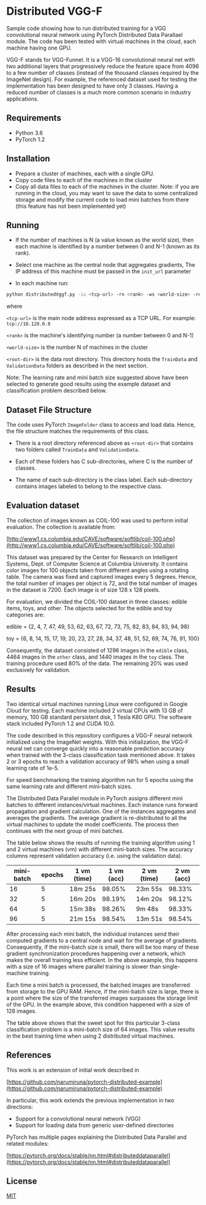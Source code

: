 # Distributed VGG-F

Sample code showing how to run distributed training for a
VGG convolutional neural network using PyTorch Distributed
Data Parallael module. The code has been tested with 
virtual machines in the cloud, each machine having one GPU. 

VGG-F stands for VGG-Funnel. It is a VGG-16 convolutional neural net 
with two additional layers that progressively reduce the 
feature space 
from 4096 to a few number of classes (instead of 
the thousand classes required by the ImageNet design). 
For example, the referenced dataset used for testing 
the implementation has been designed to have only 3 classes. 
Having a reduced
number of classes is a much more common scenario in 
industry applications.

## Requirements

- Python 3.6
- PyTorch 1.2

## Installation

- Prepare a cluster of machines, each with a single GPU. 
- Copy code files to each of the machines in the cluster
- Copy all data files to each of the machines in the cluster. 
Note: if you are running in the cloud, you may want to save the data
to some centralized storage and modify the current 
code to load mini batches 
from there (this feature has not been implemented yet)

## Running

- If the number of machines is N (a value known as the world size), then 
each machine is identified by a number between 0 and N-1 (known as 
its rank). 

- Select one machine as the central node that aggregates gradients, The IP address of 
this machine must be passed in the `init_url` parameter

- In each machine run:

```bash
python distributedVggf.py -iu <tcp-url> -rn <rank> -ws <world-size> -rd <root-dir> -ep 5 -lr 0.00001 -mb 64
```

where 

`<tcp-url>` is the main node address expressed as a TCP URL. For example: 
`tcp://10.128.0.8`

`<rank>` is the machine's identifying number (a number between 0 and N-1)

`<world-size>` is the number N of machines in the cluster

`<root-dir>` is the data root directory. This directory hosts the  `TrainData` and 
`ValidationData` folders as described in the next section. 

Note: The learning rate and mini batch size suggested above have been 
selected to generate good results using the example dataset and classification 
problem described below. 

## Dataset File Structure

The code uses PyTorch `ImageFolder` class to access and load data. 
Hence, the file structure matches the requirements of this class. 

- There is a root directory referenced above as `<root-dir>` 
that contains two folders called 
`TrainData`  and `ValidationData`.

- Each of these folders has C sub-directories, where C is the number 
of classes. 

- The name of each sub-directory is the class label. Each 
sub-directory contains images labeled to belong to the 
respective class.

## Evaluation dataset

The collection of images known as COIL-100 was used to perform initial 
evaluation. The collection is available from:

[http://www1.cs.columbia.edu/CAVE/software/softlib/coil-100.php](http://www1.cs.columbia.edu/CAVE/software/softlib/coil-100.php)

This dataset was prepared by the Center for Research on Intelligent Systems, Dept. 
of Computer Science at Columbia University. It contains 
color images for 100 objects taken from different angles using a rotating 
table. The camera was fixed and captured images every 5 degrees. Hence, 
the total number of images per object is 72, and the total number of 
images in the dataset is 7200. Each image is of size 128 x 128 pixels. 

For evaluation, we divided the COIL-100 dataset in three classes: edible items, 
toys, and other. The objects selected for the edible and toy categories are:

edible = {2, 4, 7, 47, 49, 53, 62, 63, 67, 72, 73, 75, 82, 83, 84, 93, 94, 98}

toy = {6, 8, 14, 15, 17, 19, 20, 23, 27, 28, 34, 37, 48, 51, 52, 69, 74, 76, 
91, 100}

Consequently, the dataset consisted of 1296 images in the `edible` class, 4464 
images in the `other` class, and 1440 images in the `toy` class. The training 
procedure used 80% of the data. The remaining 20% was used exclusively for validation. 

## Results

Two identical virtual machines running Linux were configured in Google Cloud for testing. Each 
machine included 2 virtual CPUs with 13 GB of memory, 100 GB standard persistent 
disk, 1 Tesla K80 GPU. The software stack included PyTorch 1.2 and CUDA 10.0.

The code described in this repository configures a VGG-F neural network initialized 
using the ImageNet weights. With this initialization, the VGG-F neural net can 
converge quickly into a reasonable prediction accuracy when trained with the 
3-class classification task mentioned above. It takes 2 or 3 epochs to reach 
a validation accuracy of 98% when using a small learning rate of 1e-5. 

For speed benchmarking the training algorithm run for 5 epochs using the same 
learning rate and different mini-batch sizes. 

The Distributed Data Parallel 
module in PyTorch assigns different mini batches to different instances/virtual machines. Each 
instance runs forward propagation and gradient calculation. One of the instances 
aggregates and averages the gradients. The average gradient is re-distributed 
to all the virtual machines to update the model coefficients. The process then 
continues with the next group of mini batches. 

The table below shows the results of running the training algorithm using 1 and 
2 virtual machines (vm) with different mini-batch sizes. The accuracy columns 
represent validation accuracy (i.e. using the validation data).

| mini-batch | epochs | 1 vm (time) | 1 vm (acc) | 2 vm (time) | 2 vm (acc) |
| --- | --- | --- | --- | --- | --- |
| 16 | 5 | 18m 25s | 98.05% | 23m 55s | 98.33% |
| 32 | 5 | 16m 20s | 98.19% | 14m 20s | 98.12% |
| 64 | 5 | 15m 38s | 98.26% | 9m 48s  | 98.33% |
| 96 | 5 | 21m 15s | 98.54% | 13m 51s | 98.54% |

After processing each mini batch, the individual instances send their computed 
 gradients to a central node and wait for the average of gradients. Consequently, if 
the mini-batch size is small, there will be too many of these gradient synchronization 
procedures happening over a network, which makes the overall training less 
efficient. In the above example, this happens with a size of 16 images where 
parallel training is slower than single-machine training. 

Each time a mini batch is processed, the batched images are transferred 
from storage to the GPU RAM. Hence, if the mini-batch size is large, there is a 
point where the size of the transferred images surpasses the storage limit of the 
GPU. In the example above, this condition happened with a size of 128 images.

The table above shows that the sweet spot for this particular 3-class classification 
problem is a mini-batch size of 64 images. This value results in the best 
training time when using 2 distributed virtual machines. 


## References

This work is an extension of initial work described in

[https://github.com/narumiruna/pytorch-distributed-example](https://github.com/narumiruna/pytorch-distributed-example)

In particular, this work extends the previous implementation in two directions: 
- Support for a convolutional neural network (VGG)
- Support for loading data from generic user-defined directories

PyTorch has multiple pages explaining the Distributed Data Parallel 
and related modules:

[https://pytorch.org/docs/stable/nn.html#distributeddataparallel](https://pytorch.org/docs/stable/nn.html#distributeddataparallel)



## License
[MIT](https://choosealicense.com/licenses/mit/)



